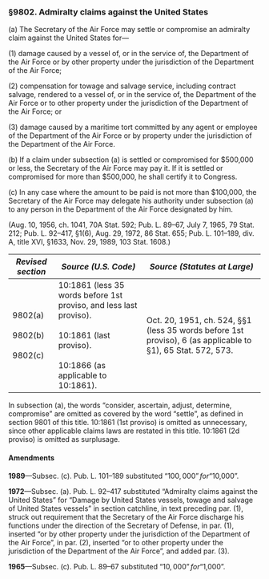 ### §9802. Admiralty claims against the United States ###

(a) The Secretary of the Air Force may settle or compromise an admiralty claim against the United States for—

(1) damage caused by a vessel of, or in the service of, the Department of the Air Force or by other property under the jurisdiction of the Department of the Air Force;

(2) compensation for towage and salvage service, including contract salvage, rendered to a vessel of, or in the service of, the Department of the Air Force or to other property under the jurisdiction of the Department of the Air Force; or

(3) damage caused by a maritime tort committed by any agent or employee of the Department of the Air Force or by property under the jurisdiction of the Department of the Air Force.

(b) If a claim under subsection (a) is settled or compromised for $500,000 or less, the Secretary of the Air Force may pay it. If it is settled or compromised for more than $500,000, he shall certify it to Congress.

(c) In any case where the amount to be paid is not more than $100,000, the Secretary of the Air Force may delegate his authority under subsection (a) to any person in the Department of the Air Force designated by him.

(Aug. 10, 1956, ch. 1041, 70A Stat. 592; Pub. L. 89–67, July 7, 1965, 79 Stat. 212; Pub. L. 92–417, §1(6), Aug. 29, 1972, 86 Stat. 655; Pub. L. 101–189, div. A, title XVI, §1633, Nov. 29, 1989, 103 Stat. 1608.)

|            *Revised section*            |                                                              *Source (U.S. Code)*                                                              |                                       *Source (Statutes at Large)*                                        |
|-----------------------------------------|------------------------------------------------------------------------------------------------------------------------------------------------|-----------------------------------------------------------------------------------------------------------|
|9802(a)<br/><br/>9802(b)<br/><br/>9802(c)|10:1861 (less 35 words before 1st proviso, and less last proviso).<br/><br/>10:1861 (last proviso).<br/><br/>10:1866 (as applicable to 10:1861).|Oct. 20, 1951, ch. 524, §§1 (less 35 words before 1st proviso), 6 (as applicable to §1), 65 Stat. 572, 573.|

In subsection (a), the words “consider, ascertain, adjust, determine, compromise” are omitted as covered by the word “settle”, as defined in section 9801 of this title. 10:1861 (1st proviso) is omitted as unnecessary, since other applicable claims laws are restated in this title. 10:1861 (2d proviso) is omitted as surplusage.

#### Amendments ####

**1989**—Subsec. (c). Pub. L. 101–189 substituted “$100,000” for “$10,000”.

**1972**—Subsec. (a). Pub. L. 92–417 substituted “Admiralty claims against the United States” for “Damage by United States vessels, towage and salvage of United States vessels” in section catchline, in text preceding par. (1), struck out requirement that the Secretary of the Air Force discharge his functions under the direction of the Secretary of Defense, in par. (1), inserted “or by other property under the jurisdiction of the Department of the Air Force”, in par. (2), inserted “or to other property under the jurisdiction of the Department of the Air Force”, and added par. (3).

**1965**—Subsec. (c). Pub. L. 89–67 substituted “$10,000” for “$1,000”.